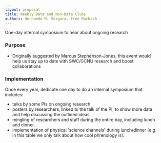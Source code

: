 ```yaml
---
layout: proposal
title: Weekly Data and Non-Data Clubs
authors: Hernando M. Vergara, Fred Marbach
---
```


One-day internal symposium to hear about ongoing research


### Purpose

- Originally suggested by Marcus Stephenson-Jones, this event would help us stay up to date with SWC/GCNU research and boost collaborations


### Implementation

Once every year, dedicate one day to do an internal symposium that includes:
 - talks by some PIs on ongoing research
 - posters by researchers, linked to the talk of the PI, to show more data and help discussing the outlined ideas
 - mingling of researchers and staff during the entire day, including lunch and dinner.
 - implementation of physical 'science channels' during lunch/dinner (e.g. in this table we only talk about how cool phrenology is).
